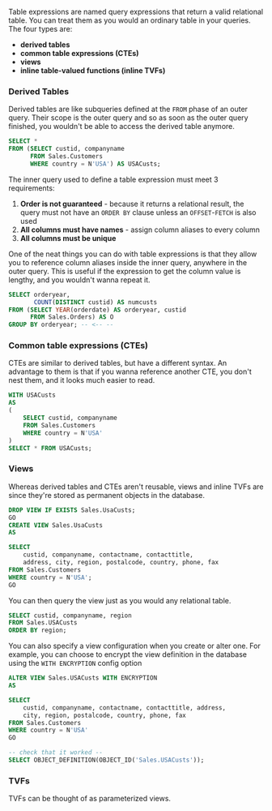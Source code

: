 Table expressions are named query expressions that return a valid relational table. You can treat them as you would an ordinary table in your queries. The four types are:
- **derived tables**
- **common table expressions (CTEs)**
- **views**
- **inline table-valued functions (inline TVFs)**

### Derived Tables
Derived tables are like subqueries defined at the `FROM` phase of an outer query. Their scope is the outer query and so as soon as the outer query finished, you wouldn't be able to access the derived table anymore.

```sql
SELECT *
FROM (SELECT custid, companyname
	  FROM Sales.Customers
	  WHERE country = N'USA') AS USACusts;
```

The inner query used to define a table expression must meet 3 requirements:
1. **Order is not guaranteed** - because it returns a relational result, the query must not have an `ORDER BY` clause unless an `OFFSET`-`FETCH` is also used
2. **All columns must have names** - assign column aliases to every column
3. **All columns must be unique**

One of the neat things you can do with table expressions is that they allow you to reference column aliases inside the inner query, anywhere in the outer query. This is useful if the expression to get the column value is lengthy, and you wouldn't wanna repeat it.

```sql
SELECT orderyear,
	   COUNT(DISTINCT custid) AS numcusts
FROM (SELECT YEAR(orderdate) AS orderyear, custid
	  FROM Sales.Orders) AS O
GROUP BY orderyear; -- <-- --
```

### Common table expressions (CTEs)
CTEs are similar to derived tables, but have a different syntax. An advantage to them is that if you wanna reference another CTE, you don't nest them, and it looks much easier to read. 

```sql
WITH USACusts
AS
(
	SELECT custid, companyname
	FROM Sales.Customers
	WHERE country = N'USA'
)
SELECT * FROM USACusts;
```

### Views
Whereas derived tables and CTEs aren't reusable, views and inline TVFs are since they're stored as permanent objects in the database.

```sql
DROP VIEW IF EXISTS Sales.UsaCusts;
GO
CREATE VIEW Sales.UsaCusts
AS

SELECT
	custid, companyname, contactname, contacttitle,
	address, city, region, postalcode, country, phone, fax
FROM Sales.Customers
WHERE country = N'USA';
GO
```

You can then query the view just as you would any relational table.
```sql
SELECT custid, companyname, region
FROM Sales.USACusts
ORDER BY region;
```

You can also specify a view configuration when you create or alter one. For example, you can choose to encrypt the view definition in the database using the `WITH ENCRYPTION` config option

```sql
ALTER VIEW Sales.USACusts WITH ENCRYPTION
AS

SELECT
	custid, companyname, contactname, contacttitle, address,
	city, region, postalcode, country, phone, fax
FROM Sales.Customers
WHERE country = N'USA'
GO

-- check that it worked --
SELECT OBJECT_DEFINITION(OBJECT_ID('Sales.USACusts'));
```

### TVFs
TVFs can be thought of as parameterized views. 


